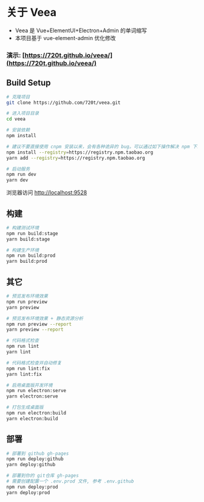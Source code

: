 # 关于 Veea

- Veea 是 Vue+ElementUI+Electron+Admin 的单词缩写
- 本项目基于 vue-element-admin 优化修改

### 演示: [https://720t.github.io/veea/](https://720t.github.io/veea/)

## Build Setup

```bash
# 克隆项目
git clone https://github.com/720t/veea.git

# 进入项目目录
cd veea

# 安装依赖
npm install

# 建议不要直接使用 cnpm 安装以来，会有各种诡异的 bug。可以通过如下操作解决 npm 下载速度慢的问题
npm install --registry=https://registry.npm.taobao.org
yarn add --registry=https://registry.npm.taobao.org

# 启动服务
npm run dev
yarn dev
```

浏览器访问 [http://localhost:9528](http://localhost:9528)

## 构建

```bash
# 构建测试环境
npm run build:stage
yarn build:stage

# 构建生产环境
npm run build:prod
yarn build:prod
```

## 其它

```bash
# 预览发布环境效果
npm run preview
yarn preview

# 预览发布环境效果 + 静态资源分析
npm run preview --report
yarn preview --report

# 代码格式检查
npm run lint
yarn lint

# 代码格式检查并自动修复
npm run lint:fix
yarn lint:fix

# 启用桌面版开发环境
npm run electron:serve
yarn electron:serve

# 打包生成桌面版
npm run electron:build
yarn electron:build

```

## 部署

```bash
# 部署到 github gh-pages
npm run deploy:github
yarn deploy:github

# 部署到你的 git仓库 gh-pages
# 需要创建配置一个 .env.prod 文件, 参考 .env.github
npm run deploy:prod
yarn deploy:prod
```
